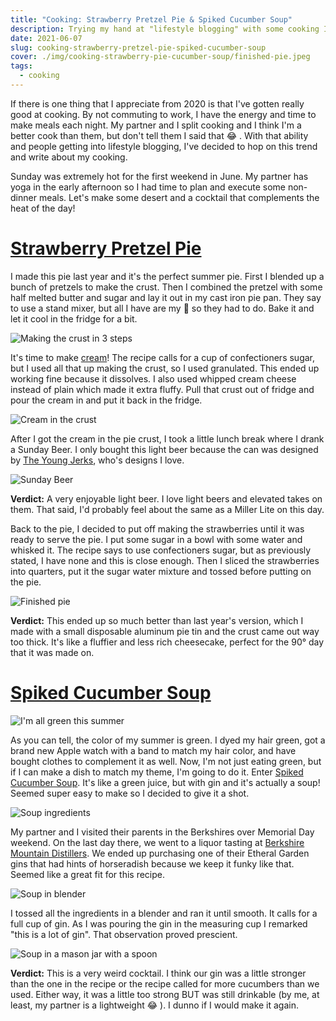 ```yaml
---
title: "Cooking: Strawberry Pretzel Pie & Spiked Cucumber Soup"
description: Trying my hand at "lifestyle blogging" with some cooking I did for a warm summer day.
date: 2021-06-07
slug: cooking-strawberry-pretzel-pie-spiked-cucumber-soup
cover: ./img/cooking-strawberry-pie-cucumber-soup/finished-pie.jpeg
tags:
  - cooking
---
```


If there is one thing that I appreciate from 2020 is that I've gotten really good at cooking. By not commuting to work,
I have the energy and time to make meals each night. My partner and I split cooking and I think I'm a better cook than
them, but don't tell them I said that 😂 . With that ability and people getting into lifestyle blogging, I've decided to
hop on this trend and write about my cooking.

Sunday was extremely hot for the first weekend in June. My partner has yoga in the early afternoon so I had time to plan
and execute some non-dinner meals. Let's make some desert and a cocktail that complements the heat of the day!

# [Strawberry Pretzel Pie][strawberry-pretzel-pie]

I made this pie last year and it's the perfect summer pie. First I blended up a bunch of pretzels to make the crust.
Then I combined the pretzel with some half melted butter and sugar and lay it out in my cast iron pie pan. They say to
use a stand mixer, but all I have are my 🙌  so they had to do. Bake it and let it cool in the fridge for a bit.

![Making the crust in 3 steps](./img/cooking-strawberry-pie-cucumber-soup/making-the-crust.jpg)

It's time to make [cream](https://www.youtube.com/watch?v=PBwAxmrE194)! The recipe calls for a cup of confectioners
sugar, but I used all that up making the crust, so I used granulated. This ended up working fine because it dissolves.
I also used whipped cream cheese instead of plain which made it extra fluffy. Pull that crust out of fridge and pour the
cream in and put it back in the fridge. 

![Cream in the crust](./img/cooking-strawberry-pie-cucumber-soup/cream-in-crust.jpeg)

After I got the cream in the pie crust, I took a little lunch break where I drank a Sunday Beer. I only bought this
light beer because the can was designed by [The Young Jerks][the-young-jerks], who's designs I love.

![Sunday Beer](./img/cooking-strawberry-pie-cucumber-soup/sunday-beer.jpeg)

**Verdict:** A very enjoyable light beer. I love light beers and elevated takes on them. That said, I'd probably feel
about the same as a Miller Lite on this day.

Back to the pie, I decided to put off making the strawberries until it was ready to serve the pie. I put some sugar in
a bowl with some water and whisked it. The recipe says to use confectioners sugar, but as previously stated, I have none
and this is close enough. Then I sliced the strawberries into quarters, put it the sugar water mixture and tossed before
putting on the pie.

![Finished pie](./img/cooking-strawberry-pie-cucumber-soup/finished-pie.jpeg)

**Verdict:** This ended up so much better than last year's version, which I made with a small disposable aluminum pie
tin and the crust came out way too thick. It's like a fluffier and less rich cheesecake, perfect for the 90° day that it
was made on.

# [Spiked Cucumber Soup][cucumber-soup]

![I'm all green this summer](./img/cooking-strawberry-pie-cucumber-soup/me-green.jpeg)

As you can tell, the color of my summer is green. I dyed my hair green, got a brand new Apple watch with a band to match
my hair color, and have bought clothes to complement it as well. Now, I'm not just eating green, but if I can make
a dish to match my theme, I'm going to do it. Enter [Spiked Cucumber Soup][cucumber-soup]. It's like a green juice, but
with gin and it's actually a soup! Seemed super easy to make so I decided to give it a shot.

![Soup ingredients](./img/cooking-strawberry-pie-cucumber-soup/soup-ingredients.jpeg)

My partner and I visited their parents in the Berkshires over Memorial Day weekend. On the last day there, we went to
a liquor tasting at [Berkshire Mountain Distillers][bmd]. We ended up purchasing one of their Etheral Garden gins that
had hints of horseradish because we keep it funky like that. Seemed like a great fit for this recipe.

![Soup in blender](./img/cooking-strawberry-pie-cucumber-soup/soup-in-blender.jpeg)

I tossed all the ingredients in a blender and ran it until smooth. It calls for a full cup of gin. As I was pouring the
gin in the measuring cup I remarked "this is a lot of gin". That observation proved prescient.

![Soup in a mason jar with a spoon](./img/cooking-strawberry-pie-cucumber-soup/soup-in-mason-jar.jpeg)

**Verdict:** This is a very weird cocktail. I think our gin was a little stronger than the one in the recipe or the
recipe called for more cucumbers than we used. Either way, it was a little too strong BUT was still drinkable (by me, at
least, my partner is a lightweight 😂 ). I dunno if I would make it again.

[strawberry-pretzel-pie]: https://cooking.nytimes.com/recipes/1020323-strawberry-pretzel-pie
[cucumber-soup]: https://cooking.nytimes.com/recipes/1014750-spiked-cucumber-soup 
[bmd]: https://berkshiremountaindistillers.com/
[the-young-jerks]: https://youngjerks.com/
